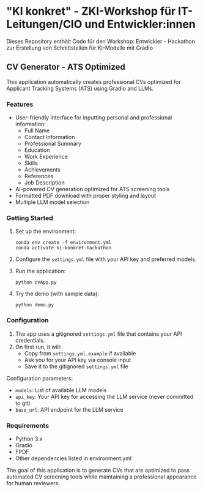 # "KI konkret" - ZKI-Workshop für IT-Leitungen/CIO und Entwickler:innen

Dieses Repository enthält Code für den Workshop: Entwickler - Hackathon zur Erstellung von Schnittstellen für KI-Modelle mit Gradio

## CV Generator - ATS Optimized

This application automatically creates professional CVs optimized for Applicant Tracking Systems (ATS) using Gradio and LLMs.

### Features

- User-friendly interface for inputting personal and professional information:
  - Full Name
  - Contact Information
  - Professional Summary
  - Education
  - Work Experience
  - Skills
  - Achievements
  - References
  - Job Description
- AI-powered CV generation optimized for ATS screening tools
- Formatted PDF download with proper styling and layout
- Multiple LLM model selection

### Getting Started

1. Set up the environment:
   ```
   conda env create -f environment.yml
   conda activate ki-konkret-hackathon
   ```

2. Configure the `settings.yml` file with your API key and preferred models.

3. Run the application:
   ```
   python cvApp.py
   ```

4. Try the demo (with sample data):
   ```
   python demo.py
   ```

### Configuration

1. The app uses a gitignored `settings.yml` file that contains your API credentials.
2. On first run, it will:
   - Copy from `settings.yml.example` if available
   - Ask you for your API key via console input
   - Save it to the gitignored `settings.yml` file

Configuration parameters:
- `models`: List of available LLM models
- `api_key`: Your API key for accessing the LLM service (never committed to git)
- `base_url`: API endpoint for the LLM service

### Requirements

- Python 3.x
- Gradio
- FPDF
- Other dependencies listed in environment.yml

The goal of this application is to generate CVs that are optimized to pass automated CV screening tools while maintaining a professional appearance for human reviewers.